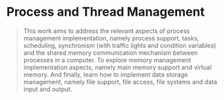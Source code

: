 # Process and Thread Management
>This work aims to address the relevant aspects of process management implementation, namely process support, tasks, scheduling, 
synchronism (with traffic lights and condition variables) and the shared memory communication mechanism between processes in a computer.
	To explore memory management implementation aspects, namely main memory support and virtual memory.
	And finally, learn how to implement data storage management, namely file support, file access, file systems and data input and output.
